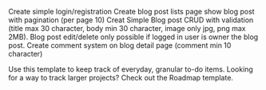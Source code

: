 Create simple login/registration
Create blog post lists page
show blog post with pagination (per page 10)
Creat Simple Blog post CRUD with validation (title max 30 character, body min 30 character, image only jpg, png max 2MB). Blog post edit/delete only possible if logged in user is owner the blog post.
Create comment system on blog detail page (comment min 10 character)



Use this template to keep track of everyday, granular to-do items.
Looking for a way to track larger projects? Check out the Roadmap template.
